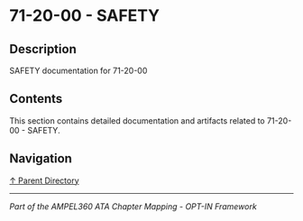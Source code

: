 # 71-20-00 - SAFETY

## Description

SAFETY documentation for 71-20-00

## Contents

This section contains detailed documentation and artifacts related to 71-20-00 - SAFETY.

## Navigation

[↑ Parent Directory](../README.md)

---

*Part of the AMPEL360 ATA Chapter Mapping - OPT-IN Framework*
